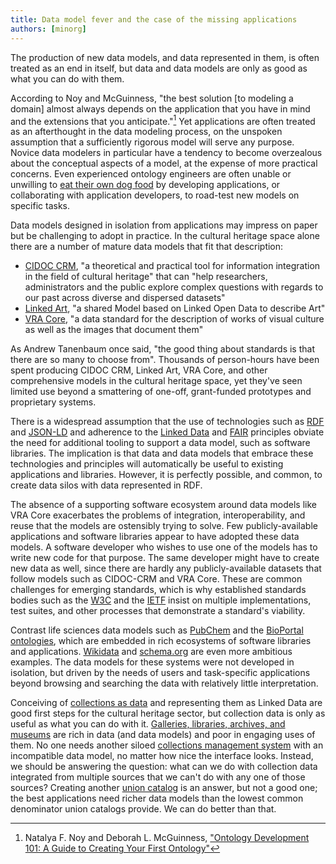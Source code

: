 ```yaml
---
title: Data model fever and the case of the missing applications
authors: [minorg]
---
```


The production of new data models, and data represented in them, is often treated as an end in itself, but data and data models are only as good as what you can do with them.

<!--truncate-->

According to Noy and McGuinness, "the best solution [to modeling a domain] almost always depends on the application that you have in mind and the extensions that you anticipate."[^1] Yet applications are often treated as an afterthought in the data modeling process, on the unspoken assumption that a sufficiently rigorous model will serve any purpose. Novice data modelers in particular have a tendency to become overzealous about the conceptual aspects of a model, at the expense of more practical concerns. Even experienced ontology engineers are often unable or unwilling to [eat their own dog food](https://en.wikipedia.org/wiki/Eating_your_own_dog_food) by developing applications, or collaborating with application developers, to road-test new models on specific tasks. 

Data models designed in isolation from applications may impress on paper but be challenging to adopt in practice. In the cultural heritage space alone there are a number of mature data models that fit that description:

* [CIDOC CRM](https://www.cidoc-crm.org/), "a theoretical and practical tool for information integration in the field of cultural heritage" that can "help researchers, administrators and the public explore complex questions with regards to our past across diverse and dispersed datasets"
* [Linked Art](https://linked.art/), "a shared Model based on Linked Open Data to describe Art"
* [VRA Core](https://www.loc.gov/standards/vracore/), "a data standard for the description of works of visual culture as well as the images that document them"

As Andrew Tanenbaum once said, "the good thing about standards is that there are so many to choose from". Thousands of person-hours have been spent producing CIDOC CRM, Linked Art, VRA Core, and other comprehensive models in the cultural heritage space, yet they've seen limited use beyond a smattering of one-off, grant-funded prototypes and proprietary systems.

There is a widespread assumption that the use of technologies such as [RDF](https://www.w3.org/RDF/) and [JSON-LD](https://json-ld.org/) and adherence to the [Linked Data](https://www.w3.org/wiki/LinkedData) and [FAIR](https://www.go-fair.org/fair-principles/) principles obviate the need for additional tooling to support a data model, such as software libraries. The implication is that data and data models that embrace these technologies and principles will automatically be useful to existing applications and libraries. However, it is perfectly possible, and common, to create data silos with data represented in RDF.

The absence of a supporting software ecosystem around data models like VRA Core exacerbates the problems of integration, interoperability, and reuse that the models are ostensibly trying to solve. Few publicly-available applications and software libraries appear to have adopted these data models. A software developer who wishes to use one of the models has to write new code for that purpose. The same developer might have to create new data as well, since there are hardly any publicly-available datasets that follow models such as CIDOC-CRM and VRA Core. These are common challenges for emerging standards, which is why established standards bodies such as the [W3C](https://www.w3.org/participate/implementation.html) and the [IETF](https://datatracker.ietf.org/doc/html/rfc5657) insist on multiple implementations, test suites, and other processes that demonstrate a standard's viability.

Contrast life sciences data models such as [PubChem](https://pubchem.ncbi.nlm.nih.gov/) and the [BioPortal ontologies](https://bioportal.bioontology.org/), which are embedded in rich ecosystems of software libraries and applications. [Wikidata](https://wikidata.org/) and [schema.org](https://schema.org/) are even more ambitious examples. The data models for these systems were not developed in isolation, but driven by the needs of users and task-specific applications beyond browsing and searching the data with relatively little interpretation.

Conceiving of [collections as data](https://collectionsasdata.github.io/) and representing them as Linked Data are good first steps for the cultural heritage sector, but collection data is only as useful as what you can do with it. [Galleries, libraries, archives, and museums](https://en.wikipedia.org/wiki/GLAM_(cultural_heritage)) are rich in data (and data models) and poor in engaging uses of them. No one needs another siloed [collections management system](https://en.wikipedia.org/wiki/Collections_management_system) with an incompatible data model, no matter how nice the interface looks. Instead, we should be answering the question: what can we do with collection data integrated from multiple sources that we can't do with any one of those sources? Creating another [union catalog](https://en.wikipedia.org/wiki/Union_catalog) is an answer, but not a good one; the best applications need richer data models than the lowest common denominator union catalogs provide. We can do better than that.

[^1]: Natalya F. Noy and Deborah L. McGuinness, ["Ontology Development 101: A Guide to Creating Your
First Ontology"](https://protege.stanford.edu/publications/ontology_development/ontology101.pdf)
